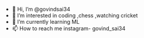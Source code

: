 - 👋 Hi, I’m @govindsai34
- 👀 I’m interested in coding ,chess ,watching cricket
- 🌱 I’m currently learning ML
- 📫 How to reach me instagram- govind_sai34

<!---
govindsai34/govindsai34 is a ✨ special ✨ repository because its `README.md` (this file) appears on your GitHub profile.
You can click the Preview link to take a look at your changes.
--->
